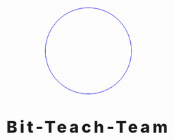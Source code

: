 <p align="center">
    <img src="https://drive.google.com/uc?export=view&id=15id50RkDQplGHQLVoLKVSX-J6H43iyIS" style="border-radius:50%; width:200px; border: 1px solid blue;">
</p>

<h1 align="center" style="font-size: 38px; font-weight: 800; letter-spacing: 6px">
    Bit-Teach-Team
</h1>
